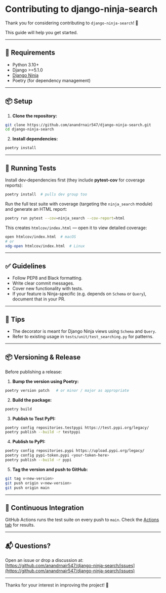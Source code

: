# Contributing to django-ninja-search

Thank you for considering contributing to `django-ninja-search`! 🎉

This guide will help you get started.

---

## 🚧 Requirements

* Python 3.10+
* Django >=5.1.0
* [Django Ninja](https://django-ninja.dev)
* Poetry (for dependency management)

---

## 📦 Setup

1. **Clone the repository:**

```bash
git clone https://github.com/anandrnair547/django-ninja-search.git
cd django-ninja-search
```

2. **Install dependencies:**

```bash
poetry install
```

---

## 🧪 Running Tests

Install dev‑dependencies first (they include **pytest-cov** for coverage reports):

```bash
poetry install  # pulls dev group too
```

Run the full test suite with coverage (targeting the `ninja_search` module) and generate an HTML report:

```bash
poetry run pytest --cov=ninja_search --cov-report=html
```

This creates `htmlcov/index.html` — open it to view detailed coverage:

```bash
open htmlcov/index.html  # macOS
# or
xdg-open htmlcov/index.html  # Linux
```

---

## ✅ Guidelines

* Follow PEP8 and Black formatting.
* Write clear commit messages.
* Cover new functionality with tests.
* If your feature is Ninja-specific (e.g. depends on `Schema` or `Query`), document that in your PR.

---

## 🧠 Tips

* The decorator is meant for Django Ninja views using `Schema` and `Query`.
* Refer to existing usage in `tests/unit/test_searching.py` for patterns.

---

## 📦 Versioning & Release

Before publishing a release:

1. **Bump the version using Poetry:**

```bash
poetry version patch   # or minor / major as appropriate
```

2. **Build the package:**

```bash
poetry build
```

3. **Publish to Test PyPI:**

```bash
poetry config repositories.testpypi https://test.pypi.org/legacy/
poetry publish --build -r testpypi
```

4. **Publish to PyPI:**

```bash
poetry config repositories.pypi https://upload.pypi.org/legacy/
poetry config pypi-token.pypi <your-token-here>
poetry publish --build -r pypi
```

5. **Tag the version and push to GitHub:**

```bash
git tag v<new-version>
git push origin v<new-version>
git push origin main
```

---

## 🚥 Continuous Integration

GitHub Actions runs the test suite on every push to `main`. Check the [Actions tab](https://github.com/anandrnair547/django-ninja-search/actions) for results.

---

## 📬 Questions?

Open an issue or drop a discussion at:
[https://github.com/anandrnair547/django-ninja-search/issues](https://github.com/anandrnair547/django-ninja-search/issues)

---

Thanks for your interest in improving the project! 🚀
